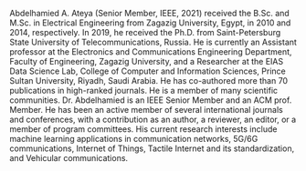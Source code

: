 Abdelhamied A. Ateya (Senior Member, IEEE, 2021) received the B.Sc. and M.Sc. in Electrical Engineering from Zagazig University, Egypt, in 2010 and 2014, respectively. 
In 2019, he received the Ph.D. from Saint-Petersburg State University of Telecommunications, Russia. 
He is currently an Assistant professor at the Electronics and Communications Engineering Department, Faculty of Engineering, Zagazig University, and a Researcher at the EIAS Data Science Lab, College of Computer and Information Sciences, Prince Sultan University, Riyadh, Saudi Arabia. 
He has co-authored more than 70 publications in high-ranked journals. 
He is a member of many scientific communities. 
Dr. Abdelhamied is an IEEE Senior Member and an ACM prof. Member. 
He has been an active member of several international journals and conferences, with a contribution as an author, a reviewer, an editor, or a member of program committees. 
His current research interests include machine learning applications in communication networks, 5G/6G communications, Internet of Things, Tactile Internet and its standardization, and Vehicular communications.
